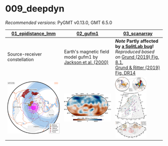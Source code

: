 # 009_deepdyn

_Recommended versions_: PyGMT v0.13.0, GMT 6.5.0

| **[01_epidistance_lmm](https://github.com/yvonnefroehlich/GMT_PyGMT_plotting/tree/main/009_deepdyn/01_epidistance_lmm/map_epidist_LMM_XKS_ScS.py)** | **[02_gufm1](https://github.com/yvonnefroehlich/GMT_PyGMT_plotting/tree/main/009_deepdyn/02_gufm1/map_gufm1_1980_2900km.py)**  | **[03_scanarray](https://github.com/yvonnefroehlich/GMT_PyGMT_plotting/tree/main/009_deepdyn/03_scanarray)** |
| --- | --- | --- |
| Source-receiver constellation | Earth's magnetic field model gufm1 by [Jackson et al. (2000)](https://www.jstor.org/stable/2666741) | **_Note_ Partly affected by [a SplitLab bug](https://doi.org/10.4401/ag-8781)!** <br> _Reproduced based on_ [Grund (2019) Fig. 8.1](https://doi.org/10.5445/IR/1000091425), <br> [Grund & Ritter (2019) Fig. DR14](https://doi.org/10.1130/G45514.1) |
| <img src="https://github.com/yvonnefroehlich/gmt-pygmt-plotting/blob/main/009_deepdyn/01_epidistance_lmm/02_out_figs/map_epidist_LMM_XKS_center42E35N_epi140E15N.png" width="250"> | <img src="https://github.com/yvonnefroehlich/gmt-pygmt-plotting/blob/main/009_deepdyn/02_gufm1/02_out_figs/gufm1_1980_2900km_Z.png" width="250"> | <img src="https://github.com/yvonnefroehlich/gmt-pygmt-plotting/blob/main/009_deepdyn/03_scanarray/01_epidist_rays/02_out_figs/map_epidist_rays_merge.png" width="100"> <img src="https://github.com/yvonnefroehlich/gmt-pygmt-plotting/blob/main/009_deepdyn/03_scanarray/02_network_xks_pairs/02_out_figs/map_network_xks_pairs.png" width="100"> <img src="https://github.com/yvonnefroehlich/gmt-pygmt-plotting/blob/main/009_deepdyn/03_scanarray/03_lmm_piercpoints_studies/02_out_figs/map_lmm_piercpoints_studies_GR2019_DR14.png" width="100"> |

